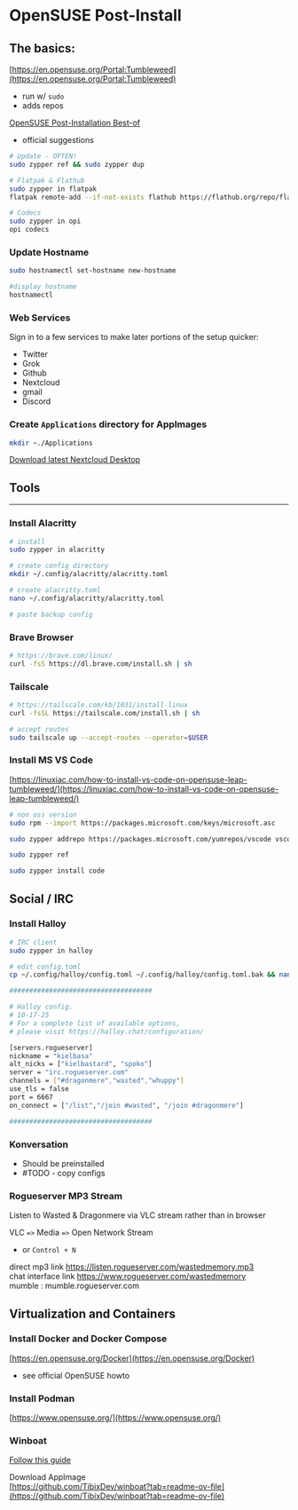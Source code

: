 # OpenSUSE Post-Install

## The basics:
[https://en.opensuse.org/Portal:Tumbleweed](https://en.opensuse.org/Portal:Tumbleweed)
- run w/ `sudo`
- adds repos

[OpenSUSE Post-Installation Best-of](https://doc.opensuse.org/documentation/tumbleweed/best_of_post/)
- official suggestions

```bash
# Update - OFTEN!
sudo zypper ref && sudo zypper dup

# Flatpak & Flathub
sudo zypper in flatpak
flatpak remote-add --if-not-exists flathub https://flathub.org/repo/flathub.flatpakrepo

# Codecs
sudo zypper in opi
opi codecs
```

### Update Hostname
```bash
sudo hostnamectl set-hostname new-hostname

#display hostname
hostnamectl
```


### Web Services
Sign in to a few services to make later portions of the setup quicker:
- Twitter
- Grok
- Github
- Nextcloud
- gmail
- Discord

### Create `Applications` directory for AppImages
```bash
mkdir ~./Applications
```
[Download latest Nextcloud Desktop](https://github.com/nextcloud-releases/desktop/releases)



## Tools
---

### Install Alacritty
```bash
# install
sudo zypper in alacritty

# create config directory
mkdir ~/.config/alacritty/alacritty.toml

# create alacritty.toml
nano ~/.config/alacritty/alacritty.toml

# paste backup config
```

### Brave Browser
```bash
# https://brave.com/linux/
curl -fsS https://dl.brave.com/install.sh | sh
```

### Tailscale
```bash
# https://tailscale.com/kb/1031/install-linux
curl -fsSL https://tailscale.com/install.sh | sh

# accept routes
sudo tailscale up --accept-routes --operator=$USER
```

### Install MS VS Code
[https://linuxiac.com/how-to-install-vs-code-on-opensuse-leap-tumbleweed/](https://linuxiac.com/how-to-install-vs-code-on-opensuse-leap-tumbleweed/)

```bash
# non oss version
sudo rpm --import https://packages.microsoft.com/keys/microsoft.asc

sudo zypper addrepo https://packages.microsoft.com/yumrepos/vscode vscode

sudo zypper ref

sudo zypper install code
```


## Social / IRC


### Install Halloy
```bash
# IRC client
sudo zypper in halloy

# edit config.toml
cp ~/.config/halloy/config.toml ~/.config/halloy/config.toml.bak && nano ~/.config/halloy/config.toml

####################################

# Halloy config.
# 10-17-25
# For a complete list of available options,
# please visit https://halloy.chat/configuration/

[servers.rogueserver]
nickname = "kielbasa"
alt_nicks = ["kielbastard", "spoko"]
server = "irc.rogueserver.com"
channels = ["#dragonmere","wasted","whuppy"]
use_tls = false
port = 6667
on_connect = ["/list","/join #wasted", "/join #dragonmere"]

####################################

```

### Konversation
- Should be preinstalled
- #TODO - copy configs



### Rogueserver MP3 Stream
Listen to Wasted & Dragonmere via VLC stream rather than in browser

VLC `=>` Media `=>` Open Network Stream
- or `Control + N`

direct mp3 link https://listen.rogueserver.com/wastedmemory.mp3 
<br>
chat interface link https://www.rogueserver.com/wastedmemory
<br>
mumble : mumble.rogueserver.com


## Virtualization and Containers

### Install Docker and Docker Compose
[https://en.opensuse.org/Docker](https://en.opensuse.org/Docker)
- see official OpenSUSE howto

### Install Podman
[https://www.opensuse.org/](https://www.opensuse.org/)

### Winboat
[Follow this guide](https://thecybersecguru.com/tutorials/run-windows-apps-on-linux-winboat-guide/)




Download AppImage
<BR>
[https://github.com/TibixDev/winboat?tab=readme-ov-file](https://github.com/TibixDev/winboat?tab=readme-ov-file)